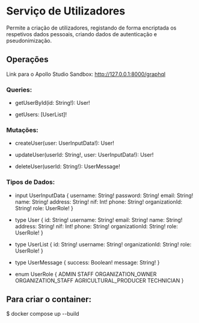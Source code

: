 # Serviço de Utilizadores

Permite a criação de utilizadores, registando de forma encriptada os respetivos dados pessoais, criando dados de autenticação e pseudonimização.

## Operações

Link para o Apollo Studio Sandbox: http://127.0.0.1:8000/graphql

### Queries:

- getUserById(id: String!): User!

- getUsers: [UserList]!

### Mutações:

- createUser(user: UserInputData!): User!

- updateUser(userId: String!, user: UserInputData!): User!

- deleteUser(userId: String!): UserMessage!

### Tipos de Dados:

- input UserInputData {
  username: String!
  password: String!
  email: String!
  name: String!
  address: String!
  nif: Int!
  phone: String!
  organizationId: String!
  role: UserRole!
  }

- type User {
  id: String!
  username: String!
  email: String!
  name: String!
  address: String!
  nif: Int!
  phone: String!
  organizationId: String!
  role: UserRole!
  }

- type UserList {
  id: String!
  username: String!
  organizationId: String!
  role: UserRole!
  }

- type UserMessage {
  success: Boolean!
  message: String!
  }

- enum UserRole {
  ADMIN
  STAFF
  ORGANIZATION_OWNER
  ORGANIZATION_STAFF
  AGRICULTURAL_PRODUCER
  TECHNICIAN
  }

## Para criar o container:

$ docker compose up --build
